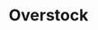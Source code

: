 ---
title:  "Overstock"
location: "Games/Overstock.html"
desc: "You are a regular employee working during a not-so-regular day at PAPER™, an office supplies store that has begun to employ the use of its new cleaning technology. However, this unorthodox sanitation method has to be tamed."
time: 72 hours
time_es: 72 horas
made: Ludum Dare 46
jampage: https://ldjam.com/events/ludum-dare/46/overstock
display-order: 9
---